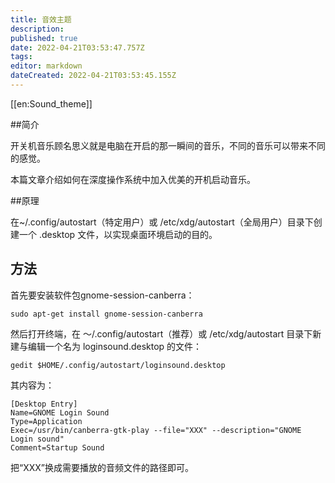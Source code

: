 ```yaml
---
title: 音效主题
description: 
published: true
date: 2022-04-21T03:53:47.757Z
tags: 
editor: markdown
dateCreated: 2022-04-21T03:53:45.155Z
---
```


[[en:Sound_theme]]

##简介

开关机音乐顾名思义就是电脑在开启的那一瞬间的音乐，不同的音乐可以带来不同的感觉。

本篇文章介绍如何在深度操作系统中加入优美的开机启动音乐。

##原理

在~/.config/autostart（特定用户）或 /etc/xdg/autostart（全局用户）目录下创建一个 .desktop 文件，以实现桌面环境启动的目的。

## 方法

首先要安装软件包gnome-session-canberra：

    sudo apt-get install gnome-session-canberra

然后打开终端，在 ～/.config/autostart（推荐）或 /etc/xdg/autostart 目录下新建与编辑一个名为 loginsound.desktop 的文件：

    gedit $HOME/.config/autostart/loginsound.desktop 

其内容为：

    [Desktop Entry]
    Name=GNOME Login Sound
    Type=Application
    Exec=/usr/bin/canberra-gtk-play --file="XXX" --description="GNOME Login sound"
    Comment=Startup Sound

把“XXX”换成需要播放的音频文件的路径即可。